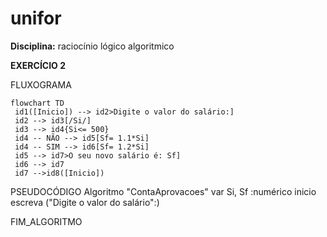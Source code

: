 # unifor 
**Disciplina:** raciocínio lógico algoritmico


**EXERCÍCIO 2**


FLUXOGRAMA
```mermaid
flowchart TD
 id1([Inicio]) --> id2>Digite o valor do salário:]
 id2 --> id3[/Si/]
 id3 --> id4{Si<= 500}
 id4 -- NÃO --> id5[Sf= 1.1*Si]
 id4 -- SIM --> id6[Sf= 1.2*Si]
 id5 --> id7>O seu novo salário é: Sf]
 id6 --> id7
 id7 -->id8([Inicio])
```

PSEUDOCÓDIGO
Algoritmo "ContaAprovacoes"
var
  Si, Sf :numérico
inicio
     escreva ("Digite o valor do salário":)
     

FIM_ALGORITMO




 

